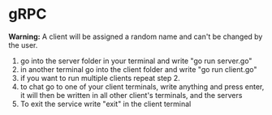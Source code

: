 # gRPC
**Warning:**
A client will be assigned a random name and can't be changed by the user.

1. go into the server folder in your terminal and write "go run server.go"
2. in another terminal go into the client folder and write "go run client.go"
3. if you want to run multiple clients repeat step 2.
4. to chat go to one of your client terminals, write anything and press enter, it will then be written in all other client's terminals, and the servers
5. To exit the service write "exit" in the client terminal  
